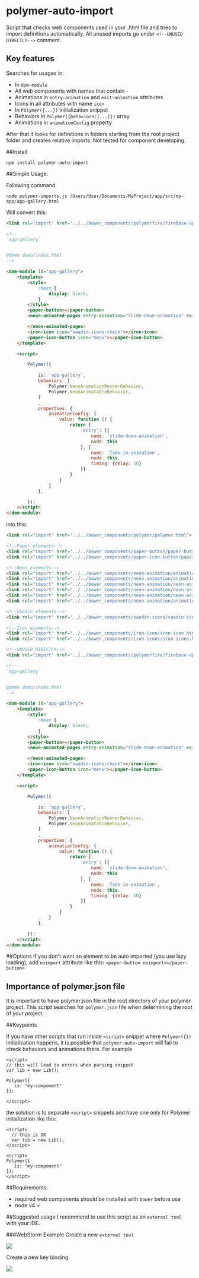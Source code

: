 # polymer-auto-import
Script that checks web components used in your .html file and tries to import definitions automatically. All unused imports go under `<!--UNUSED DIRECTLY-->` comment.


## Key features

Searches for usages in:
- In `dom-module`
 - All web components with names that contain `-`
 - Animations in `entry-animation` and `exit-animation` attributes
 - Icons in all attributes with name `icon`
- In `Polymer({...})` initialization snippet
 - Behaviors in `Polymer({behaviors:[...]})` array
 - Animations in `animationConfig` property
 
After that it looks for definitions in folders starting from the root project folder and creates relative imports. 
Not tested for component developing.

##Install

``
npm install polymer-auto-import
``

##Simple Usage:

Following command

``
 node polymer-imports.js /Users/User/Documents/MyProject/app/src/my-app/app-gallery.html 
``

Will convert this:

```html
<link rel="import" href="../../bower_components/polymerfire/firebase-app.html">

<!--
`app-gallery`


@demo demo/index.html 
-->

<dom-module id="app-gallery">
    <template>
        <style>
            :host {
                display: block;
            }
        </style>
        <paper-button></paper-button>
        <neon-animated-pages entry-animation="slide-down-animation" exit-animation="slide-left-animation">

        </neon-animated-pages>
        <iron-icon icon="vaadin-icons:check"></iron-icon>
        <paper-icon-button icon="menu"></paper-icon-button>
    </template>

    <script>

        Polymer({

            is: 'app-gallery',
            behaviors: [
                Polymer.NeonAnimationRunnerBehavior,
                Polymer.NeonAnimatableBehavior,
            ]
            ,
            properties: {
                animationConfig: {
                    value: function () {
                        return {
                            'entry': [{
                                name: 'slide-down-animation',
                                node: this
                            }, {
                                name: 'fade-in-animation',
                                node: this,
                                timing: {delay: 50}
                            }]
                        }
                    }
                }
            },

        });
    </script>
</dom-module>
```

into this:

```html
<link rel="import" href="../../bower_components/polymer/polymer.html">

<!--Paper elements-->
<link rel="import" href="../../bower_components/paper-button/paper-button.html">
<link rel="import" href="../../bower_components/paper-icon-button/paper-icon-button.html">

<!--Neon elements-->
<link rel="import" href="../../bower_components/neon-animation/animations/slide-down-animation.html">
<link rel="import" href="../../bower_components/neon-animation/animations/slide-left-animation.html">
<link rel="import" href="../../bower_components/neon-animation/neon-animated-pages.html">
<link rel="import" href="../../bower_components/neon-animation/neon-animation-runner-behavior.html">
<link rel="import" href="../../bower_components/neon-animation/neon-animatable-behavior.html">
<link rel="import" href="../../bower_components/neon-animation/animations/fade-in-animation.html">

<!--Vaadin elements-->
<link rel="import" href="../../bower_components/vaadin-icons/vaadin-icons.html">

<!--Iron elements-->
<link rel="import" href="../../bower_components/iron-icon/iron-icon.html" async>
<link rel="import" href="../../bower_components/iron-icons/iron-icons.html">

<!--UNUSED DIRECTLY-->
<link rel="import" href="../../bower_components/polymerfire/firebase-app.html">

<!--
`app-gallery`


@demo demo/index.html 
-->

<dom-module id="app-gallery">
    <template>
        <style>
            :host {
                display: block;
            }
        </style>
        <paper-button></paper-button>
        <neon-animated-pages entry-animation="slide-down-animation" exit-animation="slide-left-animation">

        </neon-animated-pages>
        <iron-icon icon="vaadin-icons:check"></iron-icon>
        <paper-icon-button icon="menu"></paper-icon-button>
    </template>

    <script>

        Polymer({

            is: 'app-gallery',
            behaviors: [
                Polymer.NeonAnimationRunnerBehavior,
                Polymer.NeonAnimatableBehavior,
            ]
            ,
            properties: {
                animationConfig: {
                    value: function () {
                        return {
                            'entry': [{
                                name: 'slide-down-animation',
                                node: this
                            }, {
                                name: 'fade-in-animation',
                                node: this,
                                timing: {delay: 50}
                            }]
                        }
                    }
                }
            },

        });
    </script>
</dom-module>

```

##Options
If you don't want an element to be auto imported (you use lazy loading), add `noimport` attribute like this:  `<paper-button noimport></paper-button>`

## Importance of polymer.json file
It is important to have polymer.json file in the root directory of your polymer project. This script searches for `polymer.json` file when determining the root of your project.

##Keypoints 

If you have other scripts that run inside `<script>` snippet where `Polymer({})` initialization happens, it is possible that `polymer-auto-import` will fail to check behaviors and animations there.
 For example 
 ```
 <script>
 // this will lead to errors when parsing snippet
 var lib = new Lib();
 
 Polymer({
    is: "my-component"
 });
 
 </script>
 ```
 the solution is to separate `<script>` snippets and have one only for Polymer initialization like this:
  ```
  <script>
    // this is OK
    var lib = new Lib();
  </script>
  
  <script>
  Polymer({
     is: "my-component"
  });
  </script>
  ```

##Requirements:
  - required web components should be installed with `bower` before use
  - node v4 +

##Suggested usage
I recommend to use this script as an `external tool` with your IDE. 

###WebStorm Example
Create a new `external tool`

<img src="https://s16.postimg.org/v6dotbxs5/Screen_Shot_2016_10_16_at_16_33_37.png">

Create a new key binding

<img src="https://s10.postimg.org/h6tsa86pl/Screen_Shot_2016_10_16_at_16_14_46.png">

